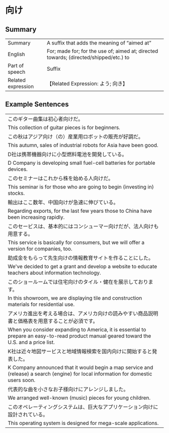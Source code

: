 # 向け

## Summary

<table><tr>   <td>Summary</td>   <td>A suffix that adds the meaning of “aimed at”</td></tr><tr>   <td>English</td>   <td>For; made for; for the use of; aimed at; directed towards; (directed/shipped/etc.) to</td></tr><tr>   <td>Part of speech</td>   <td>Suffix</td></tr><tr>   <td>Related expression</td>   <td>【Related Expression: よう; 向き】</td></tr></table>

## Example Sentences

<table><tr><td>このギター曲集は初心者向けだ。</td></tr><tr><td>This collection of guitar pieces is for beginners.</td></tr><tr><td>この秋はアジア向け（の）産業用ロボットの販売が好調だ。</td></tr><tr><td>This autumn, sales of industrial robots for Asia have been good.</td></tr><tr><td>D社は携帯機器向けに小型燃料電池を開発している。</td></tr><tr><td>D Company is developing small fuel-cell batteries for portable devices.</td></tr><tr><td>このセミナーはこれから株を始める人向けだ。</td></tr><tr><td>This seminar is for those who are going to begin (investing in) stocks.</td></tr><tr><td>輸出はここ数年、中国向けが急速に伸びている。</td></tr><tr><td>Regarding exports, for the last few years those to China have been increasing rapidly.</td></tr><tr><td>このセービスは、基本的にはコンシューマー向けだが、法人向けも用意する。</td></tr><tr><td>This service is basically for consumers, but we will offer a version for companies, too.</td></tr><tr><td>助成金をもらって先生向けの情報教育サイトを作ることにした。</td></tr><tr><td>We've decided to get a grant and develop a website to educate teachers about information technology.</td></tr><tr><td>このショールームでは住宅向けのタイル・健在を展示しております。</td></tr><tr><td>In this showroom, we are displaying tile and construction materials for residential use.</td></tr><tr><td>アメリカ進出を考える場合は、アメリカ向けの読みやすい商品説明書と価格表を用意することが必須です。</td></tr><tr><td>When you consider expanding to America, it is essential to prepare an easy-to-read product manual geared toward the U.S. and a price list.</td></tr><tr><td>K社は近々地図サービスと地域情報検索を国内向けに開始すると発表した。</td></tr><tr><td>K Company announced that it would begin a map service and (release) a search (engine) for local information for domestic users soon.</td></tr><tr><td>代表的な曲を小さなお子様向けにアレンジしました。</td></tr><tr><td>We arranged well-known (music) pieces for young children.</td></tr><tr><td>このオペレーティングシステムは、巨大なアプリケーション向けに設計されている。</td></tr><tr><td>This operating system is designed for mega-scale applications.</td></tr></table>

